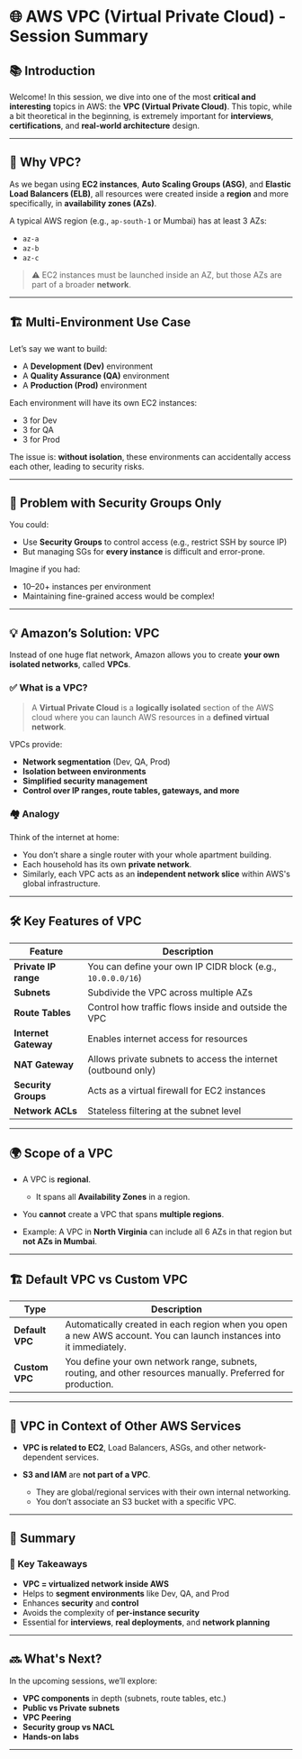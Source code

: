 # 🌐 AWS VPC (Virtual Private Cloud) - Session Summary

## 📚 Introduction

Welcome! In this session, we dive into one of the most **critical and interesting** topics in AWS: the **VPC (Virtual Private Cloud)**. This topic, while a bit theoretical in the beginning, is extremely important for **interviews**, **certifications**, and **real-world architecture** design.

---

## 🧠 Why VPC?

As we began using **EC2 instances**, **Auto Scaling Groups (ASG)**, and **Elastic Load Balancers (ELB)**, all resources were created inside a **region** and more specifically, in **availability zones (AZs)**.

A typical AWS region (e.g., `ap-south-1` or Mumbai) has at least 3 AZs:

* `az-a`
* `az-b`
* `az-c`

> ⚠️ EC2 instances must be launched inside an AZ, but those AZs are part of a broader **network**.

---

## 🏗️ Multi-Environment Use Case

Let’s say we want to build:

* A **Development (Dev)** environment
* A **Quality Assurance (QA)** environment
* A **Production (Prod)** environment

Each environment will have its own EC2 instances:

* 3 for Dev
* 3 for QA
* 3 for Prod

The issue is: **without isolation**, these environments can accidentally access each other, leading to security risks.

---

## 🔐 Problem with Security Groups Only

You could:

* Use **Security Groups** to control access (e.g., restrict SSH by source IP)
* But managing SGs for **every instance** is difficult and error-prone.

Imagine if you had:

* 10–20+ instances per environment
* Maintaining fine-grained access would be complex!

---

## 💡 Amazon’s Solution: VPC

Instead of one huge flat network, Amazon allows you to create **your own isolated networks**, called **VPCs**.

### ✅ What is a VPC?

> A **Virtual Private Cloud** is a **logically isolated** section of the AWS cloud where you can launch AWS resources in a **defined virtual network**.

VPCs provide:

* **Network segmentation** (Dev, QA, Prod)
* **Isolation between environments**
* **Simplified security management**
* **Control over IP ranges, route tables, gateways, and more**

### 🏘️ Analogy

Think of the internet at home:

* You don’t share a single router with your whole apartment building.
* Each household has its own **private network**.
* Similarly, each VPC acts as an **independent network slice** within AWS's global infrastructure.

---

## 🛠️ Key Features of VPC

| Feature              | Description                                                   |
| -------------------- | ------------------------------------------------------------- |
| **Private IP range** | You can define your own IP CIDR block (e.g., `10.0.0.0/16`)   |
| **Subnets**          | Subdivide the VPC across multiple AZs                         |
| **Route Tables**     | Control how traffic flows inside and outside the VPC          |
| **Internet Gateway** | Enables internet access for resources                         |
| **NAT Gateway**      | Allows private subnets to access the internet (outbound only) |
| **Security Groups**  | Acts as a virtual firewall for EC2 instances                  |
| **Network ACLs**     | Stateless filtering at the subnet level                       |

---

## 🌍 Scope of a VPC

* A VPC is **regional**.

  * It spans all **Availability Zones** in a region.
* You **cannot** create a VPC that spans **multiple regions**.
* Example: A VPC in **North Virginia** can include all 6 AZs in that region but **not AZs in Mumbai**.

---

## 🏗️ Default VPC vs Custom VPC

| Type            | Description                                                                                                         |
| --------------- | ------------------------------------------------------------------------------------------------------------------- |
| **Default VPC** | Automatically created in each region when you open a new AWS account. You can launch instances into it immediately. |
| **Custom VPC**  | You define your own network range, subnets, routing, and other resources manually. Preferred for production.        |

---

## 🧬 VPC in Context of Other AWS Services

* **VPC is related to EC2**, Load Balancers, ASGs, and other network-dependent services.
* **S3 and IAM** are **not part of a VPC**.

  * They are global/regional services with their own internal networking.
  * You don’t associate an S3 bucket with a specific VPC.

---

## 🧪 Summary

### 📝 Key Takeaways

* **VPC = virtualized network inside AWS**
* Helps to **segment environments** like Dev, QA, and Prod
* Enhances **security** and **control**
* Avoids the complexity of **per-instance security**
* Essential for **interviews**, **real deployments**, and **network planning**

---

## 🔜 What's Next?

In the upcoming sessions, we’ll explore:

* **VPC components** in depth (subnets, route tables, etc.)
* **Public vs Private subnets**
* **VPC Peering**
* **Security group vs NACL**
* **Hands-on labs**

---
